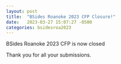 ```yaml
---
layout: post
title:  "BSides Roanoke 2023 CFP Closure!"
date:   2023-03-27 15:07:27 -0500
categories: bsidesroa2023
---
```


BSides Roanoke 2023 CFP is now closed

Thank you for all your submissions.